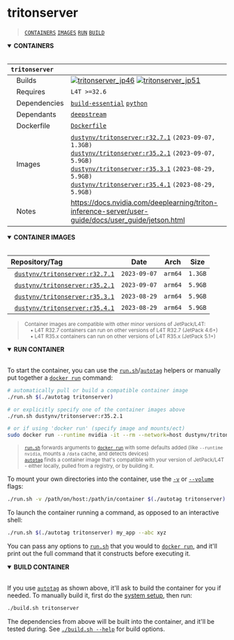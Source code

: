 # tritonserver

> [`CONTAINERS`](#user-content-containers) [`IMAGES`](#user-content-images) [`RUN`](#user-content-run) [`BUILD`](#user-content-build)

<details open>
<summary><b><a id="containers">CONTAINERS</a></b></summary>
<br>

| **`tritonserver`** | |
| :-- | :-- |
| &nbsp;&nbsp;&nbsp;Builds | [![`tritonserver_jp46`](https://img.shields.io/github/actions/workflow/status/dusty-nv/jetson-containers/tritonserver_jp46.yml?label=tritonserver:jp46)](https://github.com/dusty-nv/jetson-containers/actions/workflows/tritonserver_jp46.yml) [![`tritonserver_jp51`](https://img.shields.io/github/actions/workflow/status/dusty-nv/jetson-containers/tritonserver_jp51.yml?label=tritonserver:jp51)](https://github.com/dusty-nv/jetson-containers/actions/workflows/tritonserver_jp51.yml) |
| &nbsp;&nbsp;&nbsp;Requires | `L4T >=32.6` |
| &nbsp;&nbsp;&nbsp;Dependencies | [`build-essential`](/packages/build-essential) [`python`](/packages/python) |
| &nbsp;&nbsp;&nbsp;Dependants | [`deepstream`](/packages/deepstream) |
| &nbsp;&nbsp;&nbsp;Dockerfile | [`Dockerfile`](Dockerfile) |
| &nbsp;&nbsp;&nbsp;Images | [`dustynv/tritonserver:r32.7.1`](https://hub.docker.com/r/dustynv/tritonserver/tags) `(2023-09-07, 1.3GB)`<br>[`dustynv/tritonserver:r35.2.1`](https://hub.docker.com/r/dustynv/tritonserver/tags) `(2023-09-07, 5.9GB)`<br>[`dustynv/tritonserver:r35.3.1`](https://hub.docker.com/r/dustynv/tritonserver/tags) `(2023-08-29, 5.9GB)`<br>[`dustynv/tritonserver:r35.4.1`](https://hub.docker.com/r/dustynv/tritonserver/tags) `(2023-08-29, 5.9GB)` |
| &nbsp;&nbsp;&nbsp;Notes | https://docs.nvidia.com/deeplearning/triton-inference-server/user-guide/docs/user_guide/jetson.html |

</details>

<details open>
<summary><b><a id="images">CONTAINER IMAGES</a></b></summary>
<br>

| Repository/Tag | Date | Arch | Size |
| :-- | :--: | :--: | :--: |
| &nbsp;&nbsp;[`dustynv/tritonserver:r32.7.1`](https://hub.docker.com/r/dustynv/tritonserver/tags) | `2023-09-07` | `arm64` | `1.3GB` |
| &nbsp;&nbsp;[`dustynv/tritonserver:r35.2.1`](https://hub.docker.com/r/dustynv/tritonserver/tags) | `2023-09-07` | `arm64` | `5.9GB` |
| &nbsp;&nbsp;[`dustynv/tritonserver:r35.3.1`](https://hub.docker.com/r/dustynv/tritonserver/tags) | `2023-08-29` | `arm64` | `5.9GB` |
| &nbsp;&nbsp;[`dustynv/tritonserver:r35.4.1`](https://hub.docker.com/r/dustynv/tritonserver/tags) | `2023-08-29` | `arm64` | `5.9GB` |

> <sub>Container images are compatible with other minor versions of JetPack/L4T:</sub><br>
> <sub>&nbsp;&nbsp;&nbsp;&nbsp;• L4T R32.7 containers can run on other versions of L4T R32.7 (JetPack 4.6+)</sub><br>
> <sub>&nbsp;&nbsp;&nbsp;&nbsp;• L4T R35.x containers can run on other versions of L4T R35.x (JetPack 5.1+)</sub><br>
</details>

<details open>
<summary><b><a id="run">RUN CONTAINER</a></b></summary>
<br>

To start the container, you can use the [`run.sh`](/docs/run.md)/[`autotag`](/docs/run.md#autotag) helpers or manually put together a [`docker run`](https://docs.docker.com/engine/reference/commandline/run/) command:
```bash
# automatically pull or build a compatible container image
./run.sh $(./autotag tritonserver)

# or explicitly specify one of the container images above
./run.sh dustynv/tritonserver:r35.2.1

# or if using 'docker run' (specify image and mounts/ect)
sudo docker run --runtime nvidia -it --rm --network=host dustynv/tritonserver:r35.2.1
```
> <sup>[`run.sh`](/docs/run.md) forwards arguments to [`docker run`](https://docs.docker.com/engine/reference/commandline/run/) with some defaults added (like `--runtime nvidia`, mounts a `/data` cache, and detects devices)</sup><br>
> <sup>[`autotag`](/docs/run.md#autotag) finds a container image that's compatible with your version of JetPack/L4T - either locally, pulled from a registry, or by building it.</sup>

To mount your own directories into the container, use the [`-v`](https://docs.docker.com/engine/reference/commandline/run/#volume) or [`--volume`](https://docs.docker.com/engine/reference/commandline/run/#volume) flags:
```bash
./run.sh -v /path/on/host:/path/in/container $(./autotag tritonserver)
```
To launch the container running a command, as opposed to an interactive shell:
```bash
./run.sh $(./autotag tritonserver) my_app --abc xyz
```
You can pass any options to [`run.sh`](/docs/run.md) that you would to [`docker run`](https://docs.docker.com/engine/reference/commandline/run/), and it'll print out the full command that it constructs before executing it.
</details>
<details open>
<summary><b><a id="build">BUILD CONTAINER</b></summary>
<br>

If you use [`autotag`](/docs/run.md#autotag) as shown above, it'll ask to build the container for you if needed.  To manually build it, first do the [system setup](/docs/setup.md), then run:
```bash
./build.sh tritonserver
```
The dependencies from above will be built into the container, and it'll be tested during.  See [`./build.sh --help`](/jetson_containers/build.py) for build options.
</details>
